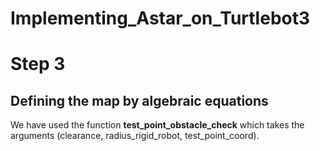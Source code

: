 # Implementing_Astar_on_Turtlebot3

# Step 3
## Defining the map by algebraic equations
We have used the function **test_point_obstacle_check** which takes the arguments (clearance, radius_rigid_robot, test_point_coord).
 